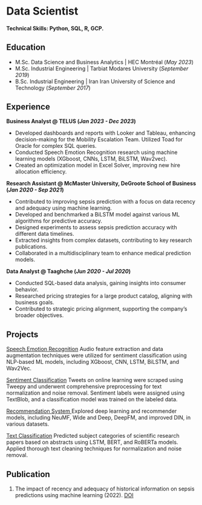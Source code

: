 # Data Scientist

#### Technical Skills: Python, SQL, R, GCP. 

## Education
- M.Sc.	Data Science and Business Analytics	| HEC Montréal (_May 2023_)								       		
- M.Sc.	Industrial Engineering | Tarbiat Modares University (_September 2019_)	 			        		
- B.Sc.	Industrial Engineering | Iran Iran University of Science and Technology (_September 2017_)


## Experience
**Business Analyst @ TELUS (_Jan 2023 - Dec 2023_)**
-	Developed dashboards and reports with Looker and Tableau, enhancing decision-making for the Mobility Escalation Team. Utilized Toad for Oracle for complex SQL queries.
-	Conducted Speech Emotion Recognition research using machine learning models (XGboost, CNNs, LSTM, BiLSTM, Wav2vec).
-	Created an optimization model in Excel Solver, improving new hire allocation efficiency.

**Research Assistant @ McMaster University, DeGroote School of Business (_Jan 2020 - Sep 2021_)**
-	Contributed to improving sepsis prediction with a focus on data recency and adequacy using machine learning.
-	Developed and benchmarked a BiLSTM model against various ML algorithms for predictive accuracy.
-	Designed experiments to assess sepsis prediction accuracy with different data timelines.
- Extracted insights from complex datasets, contributing to key research publications.
-	Collaborated in a multidisciplinary team to enhance medical prediction models.

**Data Analyst @ Taaghche (_Jun 2020 - Jul 2020_)**
-	Conducted SQL-based data analysis, gaining insights into consumer behavior.
-	Researched pricing strategies for a large product catalog, aligning with business goals.
-	Contributed to strategic pricing alignment, supporting the company’s broader objectives.

  

## Projects

[Speech Emotion Recognition](https://github.com/m-djawadi/SER)
Audio feature extraction and data augmentation techniques were utilized for sentiment classification using NLP-based ML models, including XGboost, CNN, LSTM, BiLSTM, and Wav2Vec.

[Sentiment Classification](https://github.com/m-djawadi/Twitter_OnlineLearning)
Tweets on online learning were scraped using Tweepy and underwent comprehensive preprocessing for text normalization and noise removal. Sentiment labels were assigned using TextBlob, and a classification model was trained on the labeled data. 

[Recommendation System ](https://github.com/m-djawadi/Recom_Sys)
Explored deep learning and recommender models, including NeuMF, Wide and Deep, DeepFM, and improved DIN, in various datasets. 

[Text Classification](https://github.com/m-djawadi/Txt_classification)
Predicted subject categories of scientific research papers based on abstracts using LSTM, BERT, and RoBERTa models. Applied thorough text cleaning techniques for normalization and noise removal.



## Publication
1. The impact of recency and adequacy of historical information on sepsis predictions using machine learning (2022). [DOI](https://doi.org/10.1038/s41598-021-00220-x)



